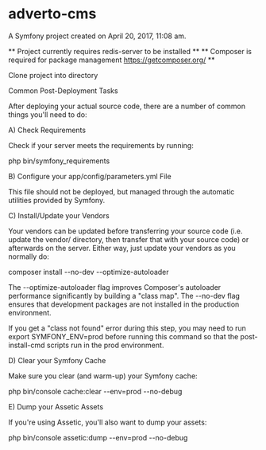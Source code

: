 adverto-cms
===========

A Symfony project created on April 20, 2017, 11:08 am.

** Project currently requires redis-server to be installed **
** Composer is required for package management https://getcomposer.org/ **

Clone project into directory

Common Post-Deployment Tasks

After deploying your actual source code, there are a number of common things you'll need to do:

A) Check Requirements

Check if your server meets the requirements by running:

 php bin/symfony_requirements
 
B) Configure your app/config/parameters.yml File

This file should not be deployed, but managed through the automatic utilities provided by Symfony.

C) Install/Update your Vendors

Your vendors can be updated before transferring your source code (i.e. update the vendor/ directory, then transfer that with your source code) or afterwards on the server. Either way, just update your vendors as you normally do:

 composer install --no-dev --optimize-autoloader
 
The --optimize-autoloader flag improves Composer's autoloader performance significantly by building a "class map". The --no-dev flag ensures that development packages are not installed in the production environment.

If you get a "class not found" error during this step, you may need to run export SYMFONY_ENV=prod before running this command so that the post-install-cmd scripts run in the prod environment.

D) Clear your Symfony Cache

Make sure you clear (and warm-up) your Symfony cache:

 php bin/console cache:clear --env=prod --no-debug
 
E) Dump your Assetic Assets

If you're using Assetic, you'll also want to dump your assets:

 php bin/console assetic:dump --env=prod --no-debug

